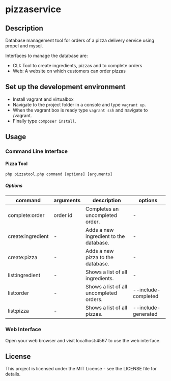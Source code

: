 # pizzaservice

## Description

Database management tool for orders of a pizza delivery service using propel and mysql.

Interfaces to manage the database are:
* CLI: Tool to create ingredients, pizzas and to complete orders
* Web: A website on which customers can order pizzas


## Set up the development environment

* Install vagrant and virtualbox
* Navigate to the project folder in a console and type ````vagrant up````.
* When the vagrant box is ready type ````vagrant ssh```` and navigate to /vagrant.
* Finally type ````composer install````.


## Usage

### Command Line Interface

#### Pizza Tool

````
php pizzatool.php command [options] [arguments]
````

##### Options

| command           | arguments | description                             | options             |
| ----------------- | --------- | --------------------------------------- | ------------------- |
| complete:order    |  order id | Completes an uncompleted order.         |          -          |
| create:ingredient |     -     | Adds a new ingredient to the database.  |          -          |
| create:pizza      |     -     | Adds a new pizza to the database.       |          -          |
| list:ingredient   |     -     | Shows a list of all ingredients.        |          -          |
| list:order        |     -     | Shows a list of all uncompleted orders. | --include-completed |
| list:pizza        |     -     | Shows a list of all pizzas.             | --include-generated |


### Web Interface

Open your web browser and visit localhost:4567 to use the web interface.


## License

This project is licensed under the MIT License - see the LICENSE file for details.
